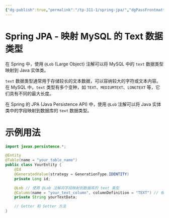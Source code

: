 ```yaml
---
{"dg-publish":true,"permalink":"/tp-311-1/spring-jpa/","dgPassFrontmatter":true,"created":"2023-08-03T15:29:22.350+08:00","updated":"2024-06-01T10:49:58.526+08:00"}
---
```


# Spring JPA - 映射 MySQL 的 Text 数据类型

在 Spring 中，使用 `@Lob` (Large Object) 注解可以将 MySQL 中的 `text` 数据类型映射到 Java 实体类。

`text` 数据类型通常用于存储较长的文本数据，可以容纳较大的字符或文本内容。在 MySQL 中，`text` 类型有多个变种，如 `TEXT`、`MEDIUMTEXT`、`LONGTEXT` 等，它们具有不同的最大长度。

在 Spring 的 JPA (Java Persistence API) 中，使用 `@Lob` 注解可以将 Java 实体类中的字段映射到数据库的 `text` 数据类型。
# 示例用法

```java
import javax.persistence.*;

@Entity
@Table(name = "your_table_name")
public class YourEntity {
    @Id
    @GeneratedValue(strategy = GenerationType.IDENTITY)
    private Long id;

    @Lob // 使用 @Lob 注解将字段映射到数据库的 text 类型
    @Column(name = "your_text_column", columnDefinition = "TEXT") // 根据实际情况指定列定义
    private String yourTextData;

    // Getter 和 Setter 方法
}
